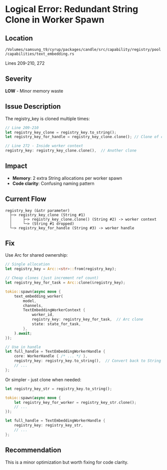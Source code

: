 # Logical Error: Redundant String Clone in Worker Spawn

## Location
`/Volumes/samsung_t9/cyrup/packages/candle/src/capability/registry/pool/capabilities/text_embedding.rs`

Lines 209-210, 272

## Severity
**LOW** - Minor memory waste

## Issue Description

The registry_key is cloned multiple times:

```rust
// Line 209-210
let registry_key_clone = registry_key.to_string();
let registry_key_for_handle = registry_key_clone.clone(); // Clone of clone

// Line 272 - Inside worker context
registry_key: registry_key_clone.clone(),  // Another clone
```

## Impact

- **Memory**: 2 extra String allocations per worker spawn
- **Code clarity**: Confusing naming pattern

## Current Flow

```
registry_key (&str parameter)
  ├─> registry_key_clone (String #1)
  │     ├─> registry_key_clone.clone() (String #2) -> worker context
  │     └─> (String #1 dropped)
  └─> registry_key_for_handle (String #3) -> worker handle
```

## Fix

Use Arc<str> for shared ownership:

```rust
// Single allocation
let registry_key = Arc::<str>::from(registry_key);

// Cheap clones (just increment ref count)
let registry_key_for_task = Arc::clone(&registry_key);

tokio::spawn(async move {
    text_embedding_worker(
        model,
        channels,
        TextEmbeddingWorkerContext {
            worker_id,
            registry_key: registry_key_for_task,  // Arc clone
            state: state_for_task,
        },
    ).await;
});

// Use in handle
let full_handle = TextEmbeddingWorkerHandle {
    core: WorkerHandle { /* ... */ },
    registry_key: registry_key.to_string(),  // Convert back to String if needed
    // ...
};
```

Or simpler - just clone when needed:

```rust
let registry_key_str = registry_key.to_string();

tokio::spawn(async move {
    let registry_key_for_worker = registry_key_str.clone();
    // ...
});

let full_handle = TextEmbeddingWorkerHandle {
    registry_key: registry_key_str,
    // ...
};
```

## Recommendation

This is a minor optimization but worth fixing for code clarity.
